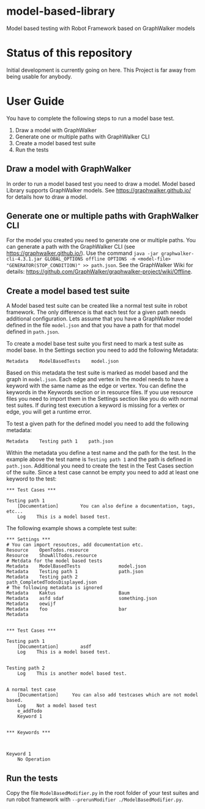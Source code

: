 # model-based-library
Model based testing with Robot Framework based on GraphWalker models

# Status of this repository

Initial development is currently going on here. This Project is far away from being usable for anybody.

# User Guide

You have to complete the following steps to run a model base test.

1. Draw a model with GraphWalker
1. Generate one or multiple paths with GraphWalker CLI
1. Create a model based test suite
1. Run the tests

## Draw a model with GraphWalker

In order to run a model based test you need to draw a model. Model based Library supports GraphWalker models.
See https://graphwalker.github.io/ for details how to draw a model.

## Generate one or multiple paths with GraphWalker CLI

For the model you created you need to generate one or multiple paths. You can generate a path with the GraphWalker CLI (see https://graphwalker.github.io/). Use the command `java -jar graphwalker-cli-4.3.1.jar GLOBAL_OPTIONS offline OPTIONS -m <model-file> "GENERATOR(STOP_CONDITION)" >> path.json`. See the GraphWalker Wiki for details: https://github.com/GraphWalker/graphwalker-project/wiki/Offline.

## Create a model based test suite

A Model based test suite can be created like a normal test suite in robot framework. The only difference is that each test for a given path needs 
additional configuration. Lets assume that you have a GraphWalker model
defined in the file `model.json` and that you have a path for that model
defined in `path.json`.

To create a model base test suite you first need to mark a test suite as
model base. In the Settings section you need to add the following Metadata:

```
Metadata    ModelBasedTests    model.json
```

Based on this metadata the test suite is marked as model based and the
graph in `model.json`. Each edge and vertex in the model
needs to have a keyword with the same name as the edge or vertex. You 
can define the keywords in the Keywords section or in resource files.
If you use resource files you need to import them in the Settings section
like you do with normal test suites. If during test execution a keyword is
missing for a vertex or edge, you will get a runtime error.

To test a given path for the defined model you need to add the following
metadata:

```
Metadata    Testing path 1    path.json
```

Within the metadata you define a test name and the path for the test. In the example above the test name is `Testing path 1` and the path is defined in `path.json`. Additional you need to create the test in the Test Cases section of the suite. Since a test case cannot be empty you need to add at least one keyword to the test:

```
*** Test Cases ***

Testing path 1
    [Documentation]        You can also define a documentation, tags, etc...
    Log    This is a model based test.
```

The following example shows a complete test suite:

```
*** Settings ***
# You can import resoutces, add documentation etc.
Resource    OpenTodos.resource
Resource    ShowAllTodos.resource
# Metdata for the model based tests
Metadata    ModelBasedTests              model.json
Metadata    Testing path 1               path.json
Metadata    Testing path 2               path_CompletedTodosDisplayed.json
# The following metadata is ignored
Metadata    Kaktus                       Baum
Metadata    asfd sdaf                    something.json
Metadata    oewijf
Metadata    foo                          bar
Metadata


*** Test Cases ***

Testing path 1
    [Documentation]        asdf
    Log    This is a model based test.


Testing path 2
    Log    This is another model based test.


A normal test case
    [Documentation]     You can also add testcases which are not model based.
    Log    Not a model based test
    e_addTodo
    Keyword 1


*** Keywords ***



Keyword 1
    No Operation
```

## Run the tests

Copy the file `ModelBasedModifier.py` in the root folder of your test suites and run robot framework with `--prerunModifier ./ModelBasedModifier.py`.

